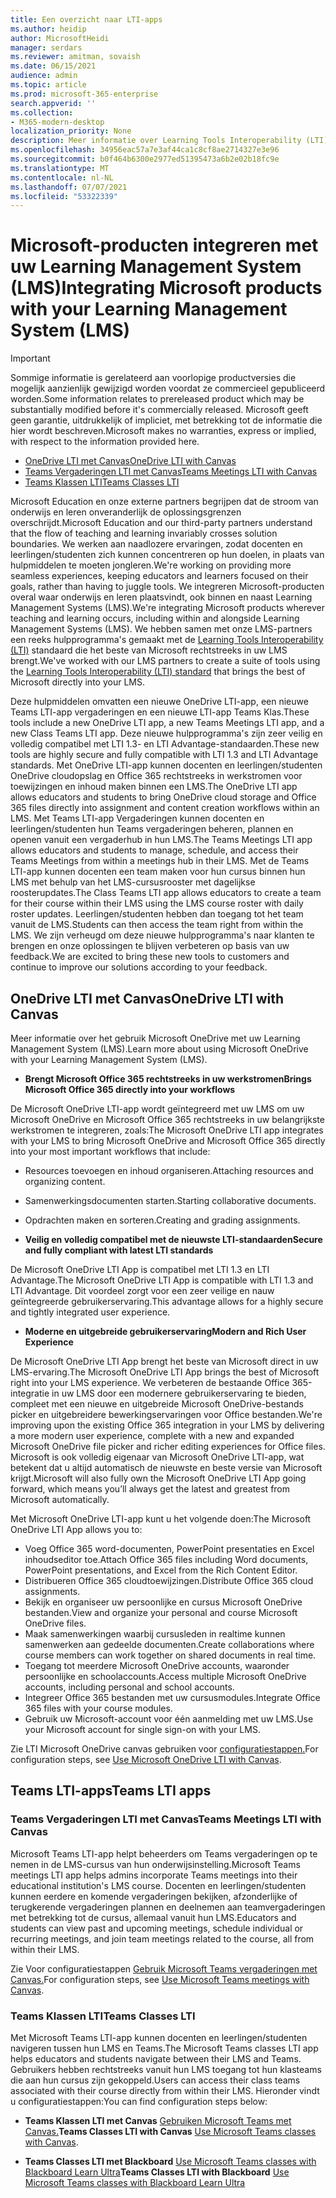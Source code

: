 ```yaml
---
title: Een overzicht naar LTI-apps
ms.author: heidip
author: MicrosoftHeidi
manager: serdars
ms.reviewer: amitman, sovaish
ms.date: 06/15/2021
audience: admin
ms.topic: article
ms.prod: microsoft-365-enterprise
search.appverid: ''
ms.collection:
- M365-modern-desktop
localization_priority: None
description: Meer informatie over Learning Tools Interoperability (LTI) Office apps in M365 en hoe ze docenten helpen bij het integreren van Office-apps in hun Learning Management System (LMS).
ms.openlocfilehash: 34956eac57a7e3af44ca1c8cf8ae2714327e3e96
ms.sourcegitcommit: b0f464b6300e2977ed51395473a6b2e02b18fc9e
ms.translationtype: MT
ms.contentlocale: nl-NL
ms.lasthandoff: 07/07/2021
ms.locfileid: "53322339"
---
```

# <a name="integrating-microsoft-products-with-your-learning-management-system-lms"></a><span data-ttu-id="4703c-103">Microsoft-producten integreren met uw Learning Management System (LMS)</span><span class="sxs-lookup"><span data-stu-id="4703c-103">Integrating Microsoft products with your Learning Management System (LMS)</span></span>

> [!IMPORTANT]
> <span data-ttu-id="4703c-104">Sommige informatie is gerelateerd aan voorlopige productversies die mogelijk aanzienlijk gewijzigd worden voordat ze commercieel gepubliceerd worden.</span><span class="sxs-lookup"><span data-stu-id="4703c-104">Some information relates to prereleased product which may be substantially modified before it's commercially released.</span></span> <span data-ttu-id="4703c-105">Microsoft geeft geen garantie, uitdrukkelijk of impliciet, met betrekking tot de informatie die hier wordt beschreven.</span><span class="sxs-lookup"><span data-stu-id="4703c-105">Microsoft makes no warranties, express or implied, with respect to the information provided here.</span></span>

- [<span data-ttu-id="4703c-106">OneDrive LTI met Canvas</span><span class="sxs-lookup"><span data-stu-id="4703c-106">OneDrive LTI with Canvas</span></span>](#onedrive-lti-with-canvas)
- [<span data-ttu-id="4703c-107">Teams Vergaderingen LTI met Canvas</span><span class="sxs-lookup"><span data-stu-id="4703c-107">Teams Meetings LTI with Canvas</span></span>](#teams-meetings-lti-with-canvas)
- [<span data-ttu-id="4703c-108">Teams Klassen LTI</span><span class="sxs-lookup"><span data-stu-id="4703c-108">Teams Classes LTI</span></span>](#teams-classes-lti)

<span data-ttu-id="4703c-109">Microsoft Education en onze externe partners begrijpen dat de stroom van onderwijs en leren onveranderlijk de oplossingsgrenzen overschrijdt.</span><span class="sxs-lookup"><span data-stu-id="4703c-109">Microsoft Education and our third-party partners understand that the flow of teaching and learning invariably crosses solution boundaries.</span></span> <span data-ttu-id="4703c-110">We werken aan naadlozere ervaringen, zodat docenten en leerlingen/studenten zich kunnen concentreren op hun doelen, in plaats van hulpmiddelen te moeten jongleren.</span><span class="sxs-lookup"><span data-stu-id="4703c-110">We're working on providing more seamless experiences, keeping educators and learners focused on their goals, rather than having to juggle tools.</span></span> <span data-ttu-id="4703c-111">We integreren Microsoft-producten overal waar onderwijs en leren plaatsvindt, ook binnen en naast Learning Management Systems (LMS).</span><span class="sxs-lookup"><span data-stu-id="4703c-111">We're integrating Microsoft products wherever teaching and learning occurs, including within and alongside Learning Management Systems (LMS).</span></span> <span data-ttu-id="4703c-112">We hebben samen met onze LMS-partners een reeks hulpprogramma's gemaakt met de [Learning Tools Interoperability (LTI)](https://www.imsglobal.org/activity/learning-tools-interoperability) standaard die het beste van Microsoft rechtstreeks in uw LMS brengt.</span><span class="sxs-lookup"><span data-stu-id="4703c-112">We've worked with our LMS partners to create a suite of tools using the [Learning Tools Interoperability (LTI) standard](https://www.imsglobal.org/activity/learning-tools-interoperability) that brings the best of Microsoft directly into your LMS.</span></span>

<span data-ttu-id="4703c-113">Deze hulpmiddelen omvatten een nieuwe OneDrive LTI-app, een nieuwe Teams LTI-app vergaderingen en een nieuwe LTI-app Teams Klas.</span><span class="sxs-lookup"><span data-stu-id="4703c-113">These tools include a new OneDrive LTI app, a new Teams Meetings LTI app, and a new Class Teams LTI app.</span></span> <span data-ttu-id="4703c-114">Deze nieuwe hulpprogramma's zijn zeer veilig en volledig compatibel met LTI 1.3- en LTI Advantage-standaarden.</span><span class="sxs-lookup"><span data-stu-id="4703c-114">These new tools are highly secure and fully compatible with LTI 1.3 and LTI Advantage standards.</span></span> <span data-ttu-id="4703c-115">Met OneDrive LTI-app kunnen docenten en leerlingen/studenten OneDrive cloudopslag en Office 365 rechtstreeks in werkstromen voor toewijzingen en inhoud maken binnen een LMS.</span><span class="sxs-lookup"><span data-stu-id="4703c-115">The OneDrive LTI app allows educators and students to bring OneDrive cloud storage and Office 365 files directly into assignment and content creation workflows within an LMS.</span></span> <span data-ttu-id="4703c-116">Met Teams LTI-app Vergaderingen kunnen docenten en leerlingen/studenten hun Teams vergaderingen beheren, plannen en openen vanuit een vergaderhub in hun LMS.</span><span class="sxs-lookup"><span data-stu-id="4703c-116">The Teams Meetings LTI app allows educators and students to manage, schedule, and access their Teams Meetings from within a meetings hub in their LMS.</span></span> <span data-ttu-id="4703c-117">Met de Teams LTI-app kunnen docenten een team maken voor hun cursus binnen hun LMS met behulp van het LMS-cursusrooster met dagelijkse roosterupdates.</span><span class="sxs-lookup"><span data-stu-id="4703c-117">The Class Teams LTI app allows educators to create a team for their course within their LMS using the LMS course roster with daily roster updates.</span></span> <span data-ttu-id="4703c-118">Leerlingen/studenten hebben dan toegang tot het team vanuit de LMS.</span><span class="sxs-lookup"><span data-stu-id="4703c-118">Students can then access the team right from within the LMS.</span></span> <span data-ttu-id="4703c-119">We zijn verheugd om deze nieuwe hulpprogramma's naar klanten te brengen en onze oplossingen te blijven verbeteren op basis van uw feedback.</span><span class="sxs-lookup"><span data-stu-id="4703c-119">We are excited to bring these new tools to customers and continue to improve our solutions according to your feedback.</span></span>

## <a name="onedrive-lti-with-canvas"></a><span data-ttu-id="4703c-120">OneDrive LTI met Canvas</span><span class="sxs-lookup"><span data-stu-id="4703c-120">OneDrive LTI with Canvas</span></span>

<span data-ttu-id="4703c-121">Meer informatie over het gebruik Microsoft OneDrive met uw Learning Management System (LMS).</span><span class="sxs-lookup"><span data-stu-id="4703c-121">Learn more about using Microsoft OneDrive with your Learning Management System (LMS).</span></span>

- <span data-ttu-id="4703c-122">**Brengt Microsoft Office 365 rechtstreeks in uw werkstromen**</span><span class="sxs-lookup"><span data-stu-id="4703c-122">**Brings Microsoft Office 365 directly into your workflows**</span></span>

<span data-ttu-id="4703c-123">De Microsoft OneDrive LTI-app wordt geïntegreerd met uw LMS om uw Microsoft OneDrive en Microsoft Office 365 rechtstreeks in uw belangrijkste werkstromen te integreren, zoals:</span><span class="sxs-lookup"><span data-stu-id="4703c-123">The Microsoft OneDrive LTI app integrates with your LMS to bring Microsoft OneDrive and Microsoft Office 365 directly into your most important workflows that include:</span></span>

- <span data-ttu-id="4703c-124">Resources toevoegen en inhoud organiseren.</span><span class="sxs-lookup"><span data-stu-id="4703c-124">Attaching resources and organizing content.</span></span>
- <span data-ttu-id="4703c-125">Samenwerkingsdocumenten starten.</span><span class="sxs-lookup"><span data-stu-id="4703c-125">Starting collaborative documents.</span></span>
- <span data-ttu-id="4703c-126">Opdrachten maken en sorteren.</span><span class="sxs-lookup"><span data-stu-id="4703c-126">Creating and grading assignments.</span></span>

- <span data-ttu-id="4703c-127">**Veilig en volledig compatibel met de nieuwste LTI-standaarden**</span><span class="sxs-lookup"><span data-stu-id="4703c-127">**Secure and fully compliant with latest LTI standards**</span></span>

<span data-ttu-id="4703c-128">De Microsoft OneDrive LTI App is compatibel met LTI 1.3 en LTI Advantage.</span><span class="sxs-lookup"><span data-stu-id="4703c-128">The Microsoft OneDrive LTI App is compatible with LTI 1.3 and LTI Advantage.</span></span> <span data-ttu-id="4703c-129">Dit voordeel zorgt voor een zeer veilige en nauw geïntegreerde gebruikerservaring.</span><span class="sxs-lookup"><span data-stu-id="4703c-129">This advantage allows for a highly secure and tightly integrated user experience.</span></span>

- <span data-ttu-id="4703c-130">**Moderne en uitgebreide gebruikerservaring**</span><span class="sxs-lookup"><span data-stu-id="4703c-130">**Modern and Rich User Experience**</span></span>

<span data-ttu-id="4703c-131">De Microsoft OneDrive LTI App brengt het beste van Microsoft direct in uw LMS-ervaring.</span><span class="sxs-lookup"><span data-stu-id="4703c-131">The Microsoft OneDrive LTI App brings the best of Microsoft right into your LMS experience.</span></span> <span data-ttu-id="4703c-132">We verbeteren de bestaande Office 365-integratie in uw LMS door een modernere gebruikerservaring te bieden, compleet met een nieuwe en uitgebreide Microsoft OneDrive-bestands picker en uitgebreidere bewerkingservaringen voor Office bestanden.</span><span class="sxs-lookup"><span data-stu-id="4703c-132">We're improving upon the existing Office 365 integration in your LMS by delivering a more modern user experience, complete with a new and expanded Microsoft OneDrive file picker and richer editing experiences for Office files.</span></span> <span data-ttu-id="4703c-133">Microsoft is ook volledig eigenaar van Microsoft OneDrive LTI-app, wat betekent dat u altijd automatisch de nieuwste en beste versie van Microsoft krijgt.</span><span class="sxs-lookup"><span data-stu-id="4703c-133">Microsoft will also fully own the Microsoft OneDrive LTI App going forward, which means you’ll always get the latest and greatest from Microsoft automatically.</span></span>

<span data-ttu-id="4703c-134">Met Microsoft OneDrive LTI-app kunt u het volgende doen:</span><span class="sxs-lookup"><span data-stu-id="4703c-134">The Microsoft OneDrive LTI App allows you to:</span></span>

- <span data-ttu-id="4703c-135">Voeg Office 365 word-documenten, PowerPoint presentaties en Excel inhoudseditor toe.</span><span class="sxs-lookup"><span data-stu-id="4703c-135">Attach Office 365 files including Word documents, PowerPoint presentations, and Excel from the Rich Content Editor.</span></span>
- <span data-ttu-id="4703c-136">Distribueren Office 365 cloudtoewijzingen.</span><span class="sxs-lookup"><span data-stu-id="4703c-136">Distribute Office 365 cloud assignments.</span></span>
- <span data-ttu-id="4703c-137">Bekijk en organiseer uw persoonlijke en cursus Microsoft OneDrive bestanden.</span><span class="sxs-lookup"><span data-stu-id="4703c-137">View and organize your personal and course Microsoft OneDrive files.</span></span>
- <span data-ttu-id="4703c-138">Maak samenwerkingen waarbij cursusleden in realtime kunnen samenwerken aan gedeelde documenten.</span><span class="sxs-lookup"><span data-stu-id="4703c-138">Create collaborations where course members can work together on shared documents in real time.</span></span>
- <span data-ttu-id="4703c-139">Toegang tot meerdere Microsoft OneDrive accounts, waaronder persoonlijke en schoolaccounts.</span><span class="sxs-lookup"><span data-stu-id="4703c-139">Access multiple Microsoft OneDrive accounts, including personal and school accounts.</span></span>
- <span data-ttu-id="4703c-140">Integreer Office 365 bestanden met uw cursusmodules.</span><span class="sxs-lookup"><span data-stu-id="4703c-140">Integrate Office 365 files with your course modules.</span></span>
- <span data-ttu-id="4703c-141">Gebruik uw Microsoft-account voor één aanmelding met uw LMS.</span><span class="sxs-lookup"><span data-stu-id="4703c-141">Use your Microsoft account for single sign-on with your LMS.</span></span>

<span data-ttu-id="4703c-142">Zie LTI Microsoft OneDrive canvas gebruiken voor [configuratiestappen.](use-onedrive-with-lms.md)</span><span class="sxs-lookup"><span data-stu-id="4703c-142">For configuration steps, see [Use Microsoft OneDrive LTI with Canvas](use-onedrive-with-lms.md).</span></span>

## <a name="teams-lti-apps"></a><span data-ttu-id="4703c-143">Teams LTI-apps</span><span class="sxs-lookup"><span data-stu-id="4703c-143">Teams LTI apps</span></span>

### <a name="teams-meetings-lti-with-canvas"></a><span data-ttu-id="4703c-144">Teams Vergaderingen LTI met Canvas</span><span class="sxs-lookup"><span data-stu-id="4703c-144">Teams Meetings LTI with Canvas</span></span>

<span data-ttu-id="4703c-145">Microsoft Teams LTI-app helpt beheerders om Teams vergaderingen op te nemen in de LMS-cursus van hun onderwijsinstelling.</span><span class="sxs-lookup"><span data-stu-id="4703c-145">Microsoft Teams meetings LTI app helps admins incorporate Teams meetings into their educational institution's LMS course.</span></span> <span data-ttu-id="4703c-146">Docenten en leerlingen/studenten kunnen eerdere en komende vergaderingen bekijken, afzonderlijke of terugkerende vergaderingen plannen en deelnemen aan teamvergaderingen met betrekking tot de cursus, allemaal vanuit hun LMS.</span><span class="sxs-lookup"><span data-stu-id="4703c-146">Educators and students can view past and upcoming meetings, schedule individual or recurring meetings, and join team meetings related to the course, all from within their LMS.</span></span>

<span data-ttu-id="4703c-147">Zie Voor configuratiestappen [Gebruik Microsoft Teams vergaderingen met Canvas.](teams-meetings-with-canvas.md)</span><span class="sxs-lookup"><span data-stu-id="4703c-147">For configuration steps, see [Use Microsoft Teams meetings with Canvas](teams-meetings-with-canvas.md).</span></span>

### <a name="teams-classes-lti"></a><span data-ttu-id="4703c-148">Teams Klassen LTI</span><span class="sxs-lookup"><span data-stu-id="4703c-148">Teams Classes LTI</span></span>

<span data-ttu-id="4703c-149">Met Microsoft Teams LTI-app kunnen docenten en leerlingen/studenten navigeren tussen hun LMS en Teams.</span><span class="sxs-lookup"><span data-stu-id="4703c-149">The Microsoft Teams classes LTI app helps educators and students navigate between their LMS and Teams.</span></span> <span data-ttu-id="4703c-150">Gebruikers hebben rechtstreeks vanuit hun LMS toegang tot hun klasteams die aan hun cursus zijn gekoppeld.</span><span class="sxs-lookup"><span data-stu-id="4703c-150">Users can access their class teams associated with their course directly from within their LMS.</span></span> <span data-ttu-id="4703c-151">Hieronder vindt u configuratiestappen:</span><span class="sxs-lookup"><span data-stu-id="4703c-151">You can find configuration steps below:</span></span>

- <span data-ttu-id="4703c-152">**Teams Klassen LTI met Canvas** [Gebruiken Microsoft Teams met Canvas.](teams-classes-with-canvas.md)</span><span class="sxs-lookup"><span data-stu-id="4703c-152">**Teams Classes LTI with Canvas** [Use Microsoft Teams classes with Canvas](teams-classes-with-canvas.md).</span></span>

- <span data-ttu-id="4703c-153">**Teams Classes LTI met Blackboard** [Use Microsoft Teams classes with Blackboard Learn Ultra](teams-classes-with-blackboard.md)</span><span class="sxs-lookup"><span data-stu-id="4703c-153">**Teams Classes LTI with Blackboard** [Use Microsoft Teams classes with Blackboard Learn Ultra](teams-classes-with-blackboard.md)</span></span>
